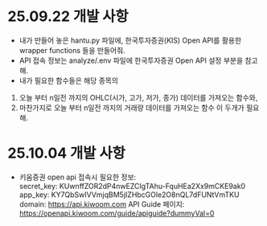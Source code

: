 # 25.09.22 개발 사항 
- 내가 만들어 놓은 hantu.py 파일에, 한국투자증권(KIS) Open API를 활용한 wrapper functions 들을 만들어줘. 
- API 접속 정보는 analyze/.env 파일에 한국투자증권 Open API 설정 부분을 참고해.
- 내가 필요한 함수들은 해당 종목의 
 1. 오늘 부터 n일전 까지의 OHLC(시가, 고가, 저가, 종가) 데이터를 가져오는 함수와,
 2. 마찬가지로 오늘 부터 n일전 까지의 거래량 데이터를 가져오는 함수
 이 두개가 필요해.

# 25.10.04 개발 사항
- 키움증권 open api 접속시 필요한 정보:  
secret_key: KUwnffZOR2dP4nwEZCIgTAhu-FquHEa2Xx9mCKE9ak0
app_key: KY7QbSwIVVmjqBM5jIZHbcGOle2O8nQL7dFUNtVmTKU
domain: https://api.kiwoom.com
API Guide 페이지: https://openapi.kiwoom.com/guide/apiguide?dummyVal=0

